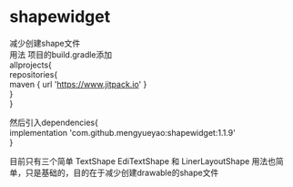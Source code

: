 # shapewidget
减少创建shape文件  
用法   项目的build.gradle添加  
allprojects{  
		repositories{  
			maven { url 'https://www.jitpack.io' }  
		}  
	}     
  
  然后引入dependencies{  
	        implementation 'com.github.mengyueyao:shapewidget:1.1.9'  
	}  
  
 目前只有三个简单 TextShape   EdiTextShape 和 LinerLayoutShape 用法也简单，只是基础的，目的在于减少创建drawable的shape文件
